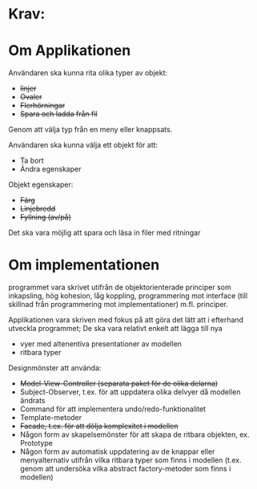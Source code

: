 # Krav:

# Om Applikationen

Användaren ska kunna rita olika typer av objekt:
* ~~linjer~~
* ~~Ovaler~~
* ~~Flerhörningar~~
* ~~Spara och ladda från fil~~

Genom att välja typ från en meny eller knappsats.

Användaren ska kunna välja ett objekt för att:
* Ta bort
* Ändra egenskaper

Objekt egenskaper:
* ~~Färg~~
* ~~Linjebredd~~
* ~~Fyllning (av/på)~~

Det ska vara möjlig att spara och läsa in filer med ritningar

# Om implementationen

programmet vara skrivet utifrån de objektorienterade principer som inkapsling, hög kohesion, låg koppling, programmering mot interface (till skillnad
från programmering mot implementationer) m.fl. principer.

Applikationen vara skriven med fokus på att göra det lätt att i efterhand utveckla programmet;
De ska vara relativt enkelt att lägga till nya 
* vyer med altenentiva presentationer av modellen
* ritbara typer

Designmönster att använda:
* ~~Model-View-Controller (separata paket för de olika delarna)~~
* Subject-Observer, t.ex. för att uppdatera olika delvyer då modellen ändrats
* Command för att implementera undo/redo-funktionalitet
* Template-metoder
* ~~Facade, t.ex. för att dölja komplexitet i modellen~~
* Någon form av skapelsemönster för att skapa de ritbara objekten, ex. Prototype
* Någon form av automatisk uppdatering av de knappar eller menyalternativ utifrån vilka
ritbara typer som finns i modellen (t.ex. genom att undersöka vilka abstract factory-metoder
som finns i modellen)

